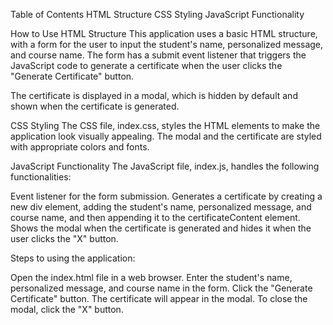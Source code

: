 Table of Contents
HTML Structure
CSS Styling
JavaScript Functionality

How to Use
HTML Structure
This application uses a basic HTML structure, with a form for the user to input the student's name, personalized message, and course name. The form has a submit event listener that triggers the JavaScript code to generate a certificate when the user clicks the "Generate Certificate" button.

The certificate is displayed in a modal, which is hidden by default and shown when the certificate is generated.

CSS Styling
The CSS file, index.css, styles the HTML elements to make the application look visually appealing. The modal and the certificate are styled with appropriate colors and fonts.

JavaScript Functionality
The JavaScript file, index.js, handles the following functionalities:

Event listener for the form submission.
Generates a certificate by creating a new div element, adding the student's name, personalized message, and course name, and then appending it to the certificateContent element.
Shows the modal when the certificate is generated and hides it when the user clicks the "X" button.

Steps to using the application:

Open the index.html file in a web browser.
Enter the student's name, personalized message, and course name in the form.
Click the "Generate Certificate" button.
The certificate will appear in the modal.
To close the modal, click the "X" button.